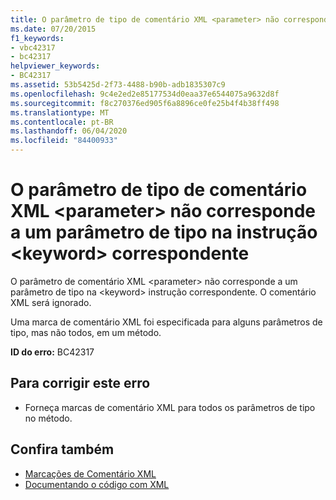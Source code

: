 ```yaml
---
title: O parâmetro de tipo de comentário XML <parameter> não corresponde a um parâmetro de tipo na instrução <keyword> correspondente
ms.date: 07/20/2015
f1_keywords:
- vbc42317
- bc42317
helpviewer_keywords:
- BC42317
ms.assetid: 53b5425d-2f73-4488-b90b-adb1835307c9
ms.openlocfilehash: 9c4e2ed2e85177534d0eaa37e6544075a9632d8f
ms.sourcegitcommit: f8c270376ed905f6a8896ce0fe25b4f4b38ff498
ms.translationtype: MT
ms.contentlocale: pt-BR
ms.lasthandoff: 06/04/2020
ms.locfileid: "84400933"
---
```

# <a name="xml-comment-type-parameter-parameter-does-not-match-a-type-parameter-on-the-corresponding-keyword-statement"></a>O parâmetro de tipo de comentário XML \<parameter> não corresponde a um parâmetro de tipo na instrução \<keyword> correspondente
O parâmetro de comentário XML \<parameter> não corresponde a um parâmetro de tipo na \<keyword> instrução correspondente. O comentário XML será ignorado.  
  
 Uma marca de comentário XML foi especificada para alguns parâmetros de tipo, mas não todos, em um método.  
  
 **ID do erro:** BC42317  
  
## <a name="to-correct-this-error"></a>Para corrigir este erro  
  
- Forneça marcas de comentário XML para todos os parâmetros de tipo no método.  
  
## <a name="see-also"></a>Confira também

- [Marcações de Comentário XML](../language-reference/xmldoc/index.md)
- [Documentando o código com XML](../programming-guide/program-structure/documenting-your-code-with-xml.md)
